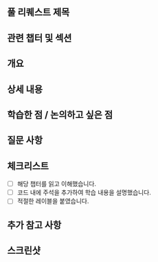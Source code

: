 ## 풀 리퀘스트 제목
<!-- 예: "CHAPTER 3: 자바스크립트 뿌리 파헤치기 - 이터레이션 구현" -->

## 관련 챕터 및 섹션
<!-- 책의 챕터 및 섹션을 명시해 주세요. 예: "CHAPTER 3: _3.1 이터레이션" -->

## 개요
<!-- 이 풀 리퀘스트에 대한 간략한 설명을 작성해주세요. -->

## 상세 내용
<!-- 구현한 내용, 변경한 사항, 추가된 학습 포인트 등 구체적인 내용을 기술해주세요. -->

## 학습한 점 / 논의하고 싶은 점
<!-- 학습 과정에서 얻은 인사이트나, 다른 팀원들과 논의하고 싶은 주제를 기술해주세요. -->

## 질문 사항
<!-- 이해가 가지 않는 부분이나, 특별히 다른 팀원들의 의견을 듣고 싶은 부분을 기술해주세요. -->

## 체크리스트
- [ ] 해당 챕터를 읽고 이해했습니다.
- [ ] 코드 내에 주석을 추가하여 학습 내용을 설명했습니다.
- [ ] 적절한 레이블을 붙였습니다.

## 추가 참고 사항
<!-- 이 풀 리퀘스트와 관련된 추가적인 참조 자료나 링크가 있다면 여기에 기술해주세요. -->

## 스크린샷
<!-- 학습 내용을 코드에 반영한 결과를 보여주는 스크린샷이 있다면 첨부해주세요. -->

